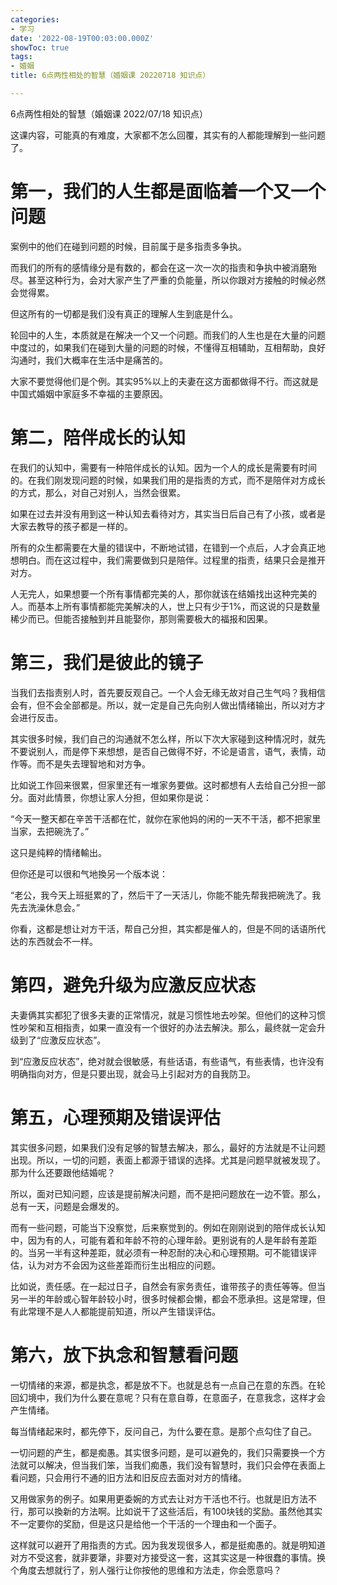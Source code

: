 ```yaml
---
categories:
- 学习
date: '2022-08-19T00:03:00.000Z'
showToc: true
tags:
- 婚姻
title: 6点两性相处的智慧（婚姻课 20220718 知识点）

---
```




6点两性相处的智慧（婚姻课 2022/07/18 知识点）

这课内容，可能真的有难度，大家都不怎么回覆，其实有的人都能理解到一些问题了。

# 第一，我们的人生都是面临着一个又一个问题

案例中的他们在碰到问题的时候，目前属于是多指责多争执。

而我们的所有的感情缘分是有数的，都会在这一次一次的指责和争执中被消磨殆尽。甚至这种行为，会对大家产生了严重的负能量，所以你跟对方接触的时候必然会觉得累。

但这所有的一切都是我们没有真正的理解人生到底是什么。

轮回中的人生，本质就是在解决一个又一个问题。而我们的人生也是在大量的问题中度过的，如果我们在碰到大量的问题的时候，不懂得互相辅助，互相帮助，良好沟通时，我们大概率在生活中是痛苦的。

大家不要觉得他们是个例。其实95%以上的夫妻在这方面都做得不行。而这就是中国式婚姻中家庭多不幸福的主要原因。

# 第二，陪伴成长的认知

在我们的认知中，需要有一种陪伴成长的认知。因为一个人的成长是需要有时间的。在我们刚发现问题的时候，如果我们用的是指责的方式，而不是陪伴对方成长的方式，那么，对自己对别人，当然会很累。

如果在过去并没有用到这一种认知去看待对方，其实当日后自己有了小孩，或者是大家去教导的孩子都是一样的。

所有的众生都需要在大量的错误中，不断地试错，在错到一个点后，人才会真正地想明白。而在这过程中，我们需要做到只是陪伴。过程里的指责，结果只会是推开对方。

人无完人，如果想要一个所有事情都完美的人，那你就该在结婚找出这种完美的人。而基本上所有事情都能完美解决的人，世上只有少于1%，而这说的只是数量稀少而已。但能否接触到并且能娶你，那则需要极大的福报和因果。

# 第三，我们是彼此的镜子

当我们去指责别人时，首先要反观自己。一个人会无缘无故对自己生气吗？我相信会有，但不会全部都是。所以，就一定是自己先向别人做出情绪输出，所以对方才会进行反击。

其实很多时候，我们自己的沟通就不怎么样，所以下次大家碰到这种情况时，就先不要说别人，而是停下来想想，是否自己做得不好，不论是语言，语气，表情，动作等。而不是失去理智地和对方争。

比如说工作回来很累，但家里还有一堆家务要做。这时都想有人去给自己分担一部分。面对此情景，你想让家人分担，但如果你是说：

“今天一整天都在辛苦干活都在忙，就你在家他妈的闲的一天不干活，都不把家里当家，去把碗洗了。”

这只是纯粹的情绪輸出。

但你还是可以很和气地換另一个版本说：

“老公，我今天上班挺累的了，然后干了一天活儿，你能不能先帮我把碗洗了。我先去洗澡休息会。”

你看，这都是想让对方干活，帮自己分担，其实都是催人的，但是不同的话语所代达的东西就会不一样。

# 第四，避免升级为应激反应状态

夫妻俩其实都犯了很多夫妻的正常情况，就是习惯性地去吵架。但他们的这种习惯性吵架和互相指责，如果一直没有一个很好的办法去解決。那么，最终就一定会升级到了“应激反应状态”。

到“应激反应状态”，绝对就会很敏感，有些话语，有些语气，有些表情，也许没有明确指向对方，但是只要出现，就会马上引起对方的自我防卫。

# 第五，心理预期及错误评估

其实很多问题，如果我们没有足够的智慧去解决，那么，最好的方法就是不让问题出现。所以，一切的问题，表面上都源于错误的选择。尤其是问题早就被发现了。那为什么还要跟他结婚呢？

所以，面对已知问题，应该是提前解决问题，而不是把问题放在一边不管。那么，总有一天，问题是会爆发的。

而有一些问题，可能当下没察觉，后来察觉到的。例如在刚刚说到的陪伴成长认知中，因为有的人，可能有着和年龄不符的心理年龄。更别说有的人是年龄有差距的。当另一半有这种差距，就必须有一种忍耐的决心和心理预期。可不能错误评估，认为对方不会因为这些差距而衍生出相应的问题。

比如说，责任感。在一起过日子，自然会有家务责任，谁带孩子的责任等等。但当另一半的年龄或心智年龄较小时，很多时候都会懒，都会不愿承担。这是常理，但有此常理不是人人都能提前知道，所以产生错误评估。

# 第六，放下执念和智慧看问题

一切情绪的来源，都是执念，都是放不下。也就是总有一点自己在意的东西。在轮回幻境中，我们为什么要在意呢？只有在意自尊，在意面子，在意我念，这样才会产生情绪。

每当情绪起来时，都先停下，反问自己，为什么要在意。是那个点勾住了自己。

一切问题的产生，都是痴愚。其实很多问题，是可以避免的，我们只需要换一个方法就可以解决，但当我们笨，当我们痴愚，我们没有智慧时，我们只会停在表面上看问题，只会用行不通的旧方法和旧反应去面对对方的情绪。

又用做家务的例子。如果用更委婉的方式去让对方干活也不行。也就是旧方法不行，那可以換新的方法啊。比如说干了这些活后，有100块钱的奖励。虽然他其实不一定要你的奖励，但是这只是给他一个干活的一个理由和一个面子。

这样就可以避开了用指责的方式。因为我发现很多人，都是挺痴愚的。就是明知道对方不受这套，就非要犟，非要对方接受这一套，这其实这是一种很蠢的事情。换个角度去想就行了，别人强行让你按他的思维和方法走，你会愿意吗？


